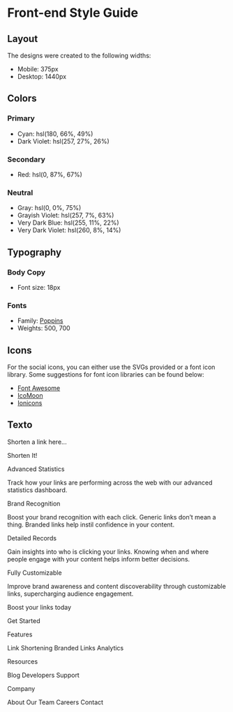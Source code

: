 # Front-end Style Guide

## Layout

The designs were created to the following widths:

- Mobile: 375px
- Desktop: 1440px

## Colors

### Primary

- Cyan: hsl(180, 66%, 49%)
- Dark Violet: hsl(257, 27%, 26%)

### Secondary

- Red: hsl(0, 87%, 67%)

### Neutral

- Gray: hsl(0, 0%, 75%)
- Grayish Violet: hsl(257, 7%, 63%)
- Very Dark Blue: hsl(255, 11%, 22%)
- Very Dark Violet: hsl(260, 8%, 14%)

## Typography

### Body Copy

- Font size: 18px

### Fonts

- Family: [Poppins](https://fonts.google.com/specimen/Poppins)
- Weights: 500, 700

## Icons

For the social icons, you can either use the SVGs provided or a font icon library. Some suggestions for font icon libraries can be found below:

- [Font Awesome](https://fontawesome.com)
- [IcoMoon](https://icomoon.io)
- [Ionicons](https://ionicons.com)

## Texto

Shorten a link here...

Shorten It!

Advanced Statistics

Track how your links are performing across the web with our
advanced statistics dashboard.

Brand Recognition

Boost your brand recognition with each click. Generic links don’t
mean a thing. Branded links help instil confidence in your content.

Detailed Records

Gain insights into who is clicking your links. Knowing when and where
people engage with your content helps inform better decisions.

Fully Customizable

Improve brand awareness and content discoverability through customizable
links, supercharging audience engagement.

Boost your links today

Get Started

Features

Link Shortening
Branded Links
Analytics

Resources

Blog
Developers
Support

Company

About
Our Team
Careers
Contact
